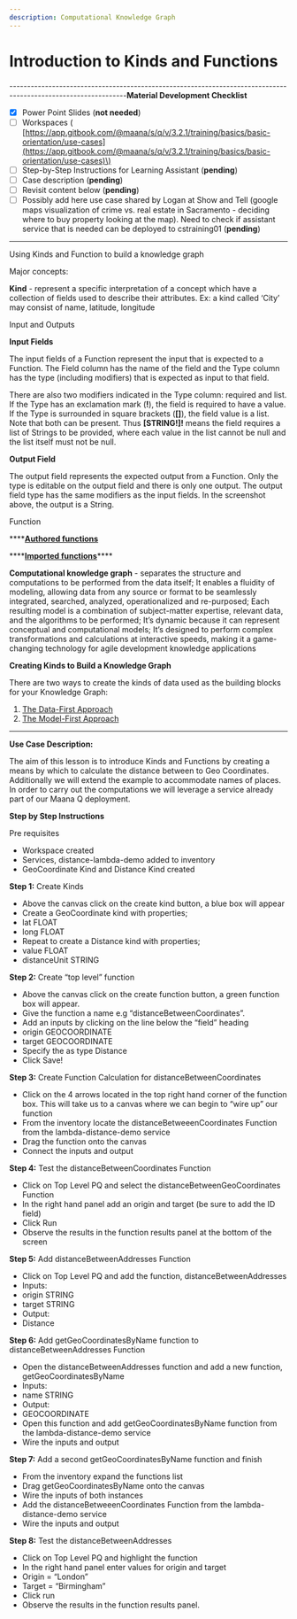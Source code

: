 ```yaml
---
description: Computational Knowledge Graph
---
```


# Introduction to Kinds and Functions

---------------------------------------------------------------------------------------------------------------**Material Development Checklist**

* [x] Power Point Slides \(**not needed**\)
* [ ] Workspaces \( [https://app.gitbook.com/@maana/s/q/v/3.2.1/training/basics/basic-orientation/use-cases](https://app.gitbook.com/@maana/s/q/v/3.2.1/training/basics/basic-orientation/use-cases)\) 
* [ ] Step-by-Step Instructions for Learning Assistant \(**pending**\)
* [ ] Case description \(**pending**\)
* [ ] Revisit content below \(**pending**\)
* [ ] Possibly add here use case shared by Logan at Show and Tell \(google maps visualization of crime vs. real estate in Sacramento - deciding where to buy property looking at the map\). Need to check if assistant service that is needed can be deployed to cstraining01 \(**pending**\)

---------------------------------------------------------------------------------------------------------------



Using Kinds and Function to build a knowledge graph

Major concepts:

**Kind** - represent a specific interpretation of a concept which have a collection of fields used to describe their attributes. Ex: a kind called ‘City’ may consist of name, latitude, longitude 

Input and Outputs

**Input Fields**

The input fields of a Function represent the input that is expected to a Function. The Field column has the name of the field and the Type column has the type \(including modifiers\) that is expected as input to that field.

There are also two modifiers indicated in the Type column: required and list. If the Type has an exclamation mark \(**!**\), the field is required to have a value. If the Type is surrounded in square brackets \(**\[\]**\), the field value is a list. Note that both can be present. Thus **\[STRING!\]!** means the field requires a list of Strings to be provided, where each value in the list cannot be null and the list itself must not be null.

**Output Field**

The output field represents the expected output from a Function. Only the type is editable on the output field and there is only one output. The output field type has the same modifiers as the input fields. In the screenshot above, the output is a String.

Function

\*\*\*\*[**Authored functions** ](https://app.gitbook.com/@maana/s/q/~/edit/drafts/-Lss1wojMQWwITyvTgMq/v/3.2.1/product-guide/getting-started-with-maana/building-knowledge-layers/understanding-functions#understanding-maana-functions)

\*\*\*\*[**Imported functions**](https://app.gitbook.com/@maana/s/q/~/edit/drafts/-Lss1wojMQWwITyvTgMq/v/3.2.1/product-guide/getting-started-with-maana/building-knowledge-layers/understanding-functions#understanding-maana-functions)\*\*\*\*

**Computational knowledge graph** - separates the structure and computations to be performed from the data itself; It enables a fluidity of modeling, allowing data from any source or format to be seamlessly integrated, searched, analyzed, operationalized and re-purposed; Each resulting model is a combination of subject-matter expertise, relevant data, and the algorithms to be performed; It’s dynamic because it can represent conceptual and computational models; It’s designed to perform complex transformations and calculations at interactive speeds, making it a game-changing technology for agile development knowledge applications

**Creating Kinds to Build a Knowledge Graph** 

There are two ways to create the kinds of data used as the building blocks for your Knowledge Graph:

1. [The Data-First Approach](https://app.gitbook.com/@maana/s/q/~/edit/drafts/-Lss1wojMQWwITyvTgMq/v/3.2.1/product-guide/reference-guide/technical-design-and-architecture/kinds-and-fields/kind-approaches#data-first-approach)
2. [The Model-First Approach](https://app.gitbook.com/@maana/s/q/~/edit/drafts/-Lss1wojMQWwITyvTgMq/v/3.2.1/product-guide/reference-guide/technical-design-and-architecture/kinds-and-fields/kind-approaches#data-first-approach) 

-----------------------------------

**Use Case Description:**  

The aim of this lesson is to introduce Kinds and Functions by creating a means by which to calculate the distance between to Geo Coordinates.  Additionally we will extend the example to accommodate names of places.  In order to carry out the computations we will leverage a service already part of our Maana Q deployment.   

**Step by Step Instructions**

Pre requisites 

* Workspace created 
* Services, distance-lambda-demo added to inventory 
* GeoCoordinate Kind and Distance Kind created 

**Step 1:** Create Kinds  

* Above the canvas click on the create kind button, a blue box will appear 
* Create a GeoCoordinate kind with properties; 
* lat  FLOAT 
* long FLOAT 
* Repeat to create a Distance kind with properties; 
* value FLOAT 
* distanceUnit STRING 

**Step 2:** Create “top level” function 

* Above the canvas click on the create function button, a green function box will appear.  
* Give the function a name e.g “distanceBetweenCoordinates”.  
* Add an inputs by clicking on the line below the “field” heading  
* origin GEOCOORDINATE 
* target GEOCOORDINATE 
* Specify the as type Distance 
* Click Save!  

**Step 3:** Create Function Calculation for distanceBetweenCoordinates  

* Click on the 4 arrows located in the top right hand corner of the function box. This will take us to a canvas where we can begin to “wire up” our function 
* From the inventory locate the distanceBetweeenCoordinates Function from the lambda-distance-demo service 
* Drag the function onto the canvas 
* Connect the inputs and output 

**Step 4:** Test the distanceBetweenCoordinates Function 

* Click on Top Level PQ and select the distanceBetweenGeoCoordinates Function 
* In the right hand panel add an origin and target \(be sure to add the ID field\) 
* Click Run 
* Observe the results in the function results panel at the bottom of the screen  

**Step 5:** Add distanceBetweenAddresses Function 

* Click on Top Level PQ and add the function, distanceBetweenAddresses 
* Inputs:  
* origin STRING 
* target STRING 
* Output: 
* Distance 

**Step 6:** Add getGeoCoordinatesByName function to distanceBetweenAddresses Function 

* Open the distanceBetweenAddresses function and add a new function, getGeoCoordinatesByName 
* Inputs: 
* name STRING  
* Output: 
* GEOCOORDINATE 
* Open this function and add getGeoCoordinatesByName function from the lambda-distance-demo service 
* Wire the inputs and output 

**Step 7:** Add a second getGeoCoordinatesByName function and finish 

* From the inventory expand the functions list 
* Drag getGeoCoordinatesByName onto the canvas 
* Wire the inputs of both instances 
* Add the distanceBetweeenCoordinates Function from the lambda-distance-demo service 
* Wire the inputs and output 

**Step 8:** Test the distanceBetweenAddresses 

* Click on Top Level PQ and highlight the function 
* In the right hand panel enter values for origin and target 
* Origin = “London” 
* Target = “Birmingham” 
* Click run 
* Observe the results in the function results panel. 

